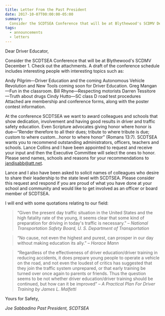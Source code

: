 ```yaml
---
title: Letter From the Past President
date: 2017-10-07T00:00:00-05:00
summary:
  Consider the SCDTSEA Conference that will be at Blythewood's SCDMV December 1. Check out the attachments. A draft of the conference schedule includes interesting people with interesting topics such as...
tags:
  - announcements
  - letters
---
```

Dear Driver Educator,

Consider the SCDTSEA Conference that will be at Blythewood's SCDMV December 1. Check out the attachments. A draft of the conference schedule includes interesting people with interesting topics such as:

Andy Pilgrim&mdash;Driver Education and the coming Autonomous Vehicle Revolution and New Tools coming soon for Driver Education.
Greg Mangan&mdash;Fun in the classroom.
Bill Rhyne&mdash;Respecting motorists
Darren Tessitore&mdash;Truth about drugs
Cindy Hutto&mdash;SC class D road test procedures
Attached are membership and conference forms, along with the poster contest information.

At the conference SCDTSEA we want to award colleagues and schools that show dedication, involvement and having good results in driver and traffic safety education. Even Scripture advocates giving honor where honor is due&mdash;&ldquo;Render therefore to all their dues; tribute to where tribute is due; custom to where custom...honor to where honor&rdquo; (Romans 13:7). SCDTSEA wants you to recommend outstanding administrators, officers, teachers and schools. Lance Collins and I have been appointed to request and receive your input and then the Executive Committee will select the ones to honor. Please send names, schools and reasons for your recommendations to [jandjsabb@att.net](mailto:jandjsabb@att.net).

Lance and I also have been asked to solicit names of colleagues who desire to share their leadership to the state level with SCDTSEA. Please consider this request and respond if you are proud of what you have done at your school and community and would like to get involved as an officer or board member of SCDTSEA.

I will end with some quotations relating to our field:

> &ldquo;Given the present day traffic situation in the United States and the high fatality rate of the young, it seems clear that some kind of preparation for driving in today's traffic is necessary.&rdquo;
> <span class="indent">&ndash; <cite>National Transportation Safety Board, U. S. Department of Transportation</cite></span>

> &ldquo;No cause, not even the highest and purest, can prosper in our day without making education its ally.&rdquo;
> <span class="indent">&ndash; <cite>Horace Mann</cite></span>

> &ldquo;Regardless of the effectiveness of driver education/driver training in reducing accidents, it does prepare young people to operate a vehicle on the road, and not even the loudest of critics has suggested that they join the traffic system unprepared, or that early training be turned over once again to parents or friends. Thus the question seems to be not whether driver education/driver training should be continued, but how can it be improved&rdquo;
> <span class="indent">&ndash; <cite>A Practical Plan For Driver Training by James L. Malfetti</cite></span>

Yours for Safety,

*Joe Sabbadino*
*Past President, SCDTSEA*
